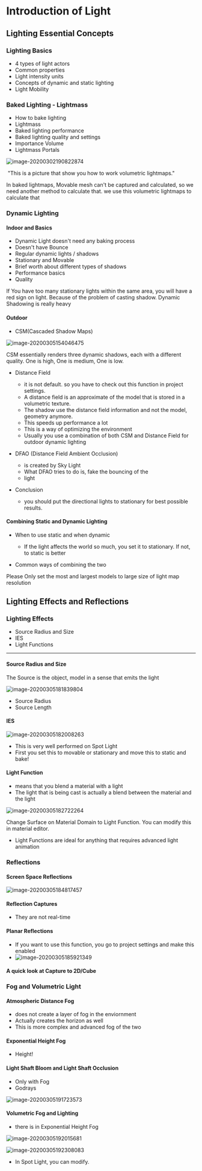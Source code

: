 # Introduction of Light

## Lighting Essential Concepts

### Lighting Basics

* 4 types of light actors
* Common properties
* Light intensity units
* Concepts of dynamic and static lighting
* Light Mobility

### Baked Lighting - Lightmass

* How to bake lighting
* Lightmass
* Baked lighting performance
* Baked lighting quality and settings
* Importance Volume
* Lightmass Portals



![image-20200302190822874](C:\Users\gosto\AppData\Roaming\Typora\typora-user-images\image-20200302190822874.png)

​									"This is a picture that show you how to work volumetric lightmaps."

In baked lightmaps, Movable mesh can't be captured and calculated, so we need another method to calculate that. we use this volumetric lightmaps to calculate that 

### Dynamic Lighting

#### Indoor and Basics

* Dynamic Light doesn't need any baking process
* Doesn't have Bounce
* Regular dynamic lights / shadows
* Stationary and Movable
* Brief worth about different types of shadows
* Performance basics
* Quality



If You have too many stationary lights within the same area, you will have a red sign on light. Because of the problem of casting shadow. Dynamic Shadowing is really heavy 



#### Outdoor

* CSM(Cascaded Shadow Maps)

![image-20200305154046475](D:\Project\tech_arts\Images\image-20200305154046475.png)

CSM essentially renders three dynamic shadows, each with a different quality. One is high, One is medium, One is low.

* Distance Field
  * it is not default. so you have to check out this function in project settings. 
  * A distance field is an approximate of the model that is stored in a volumetric texture. 
  * The shadow use the distance field information and not the model, geometry anymore. 
  * This speeds up performance a lot
  * This is a way of optimizing the environment
  * Usually you use a combination of both CSM and Distance Field for outdoor dynamic lighting 

* DFAO (Distance Field Ambient Occlusion)
  * is created by Sky Light
  * What DFAO tries to do is, fake the bouncing of the 
  * light
* Conclusion 
  * you should put the directional lights to stationary for best possible results.

#### Combining Static and Dynamic Lighting

* When to use static and when dynamic
  * If the light affects the world so much, you set it to stationary. If not, to static is better 

* Common ways of combining the two 

Please Only set the most and largest models to large size of light map resolution 

## Lighting Effects and Reflections

### Lighting Effects

* Source Radius and Size
* IES
* Light Functions

------

#### Source Radius and Size

The Source is the object, model in a sense that emits the light

![image-20200305181839804](D:\Project\tech_arts\Images\image-20200305181839804.png)

* Source Radius
* Source Length

#### IES

![image-20200305182008263](D:\Project\tech_arts\Images\image-20200305182008263.png)

* This is very well performed on Spot Light
* First you set this to movable or stationary and move this to static and bake!

#### Light Function 

* means that you blend a material with a light 
* The light that is being cast is actually a blend between the material and the light 

![image-20200305182722264](D:\Project\tech_arts\Images\image-20200305182722264.png)

Change Surface on Material Domain to Light Function. You can modify this in material editor.

* Light Functions are ideal for anything that requires advanced light animation 

### Reflections

#### Screen Space Reflections

![image-20200305184817457](D:\Project\tech_arts\Images\image-20200305184817457.png)

#### Reflection Captures

* They are not real-time

#### Planar Reflections

* If you want to use this function, you go to project settings and make this enabled 
* ![image-20200305185921349](D:\Project\tech_arts\Images\image-20200305185921349.png)

#### A quick look at Capture to 2D/Cube

### Fog and Volumetric Light

#### Atmospheric Distance Fog

* does not create a layer of fog in the enviornment
* Actually creates the horizon as well 
* This is more complex and advanced fog of the two 

#### Exponential Height Fog

* Height!

#### Light Shaft Bloom and Light Shaft Occlusion

* Only with Fog
* Godrays

![image-20200305191723573](D:\Project\tech_arts\Images\image-20200305191723573.png)

#### Volumetric Fog and Lighting 

* there is in Exponential Height Fog

![image-20200305192015681](D:\Project\tech_arts\Images\image-20200305192015681.png)

![image-20200305192308083](D:\Project\tech_arts\Images\image-20200305192308083.png)

* In Spot Light, you can modify. 